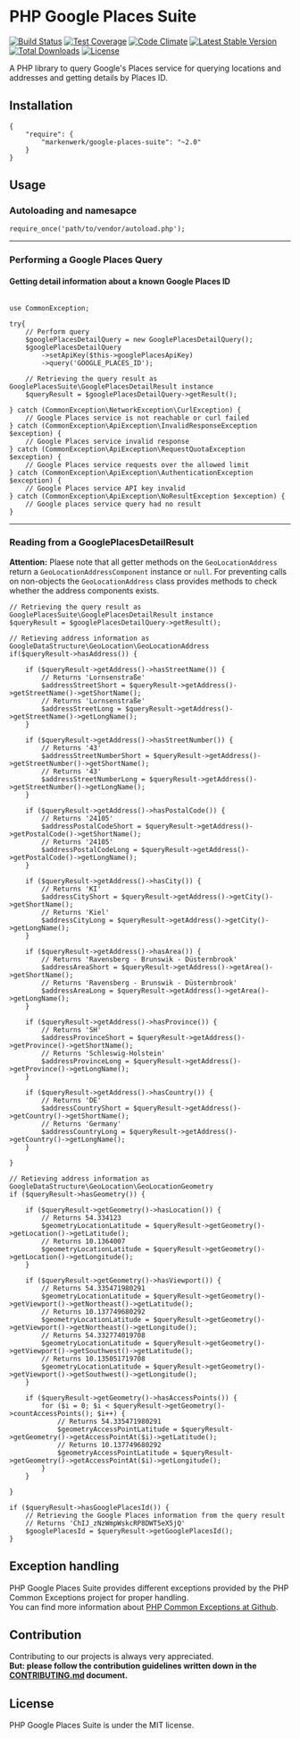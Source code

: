 # PHP Google Places Suite

[![Build Status](https://travis-ci.org/markenwerk/php-google-places-suite.svg?branch=master)](https://travis-ci.org/markenwerk/php-google-places-suite)
[![Test Coverage](https://codeclimate.com/github/markenwerk/php-google-places-suite/badges/coverage.svg)](https://codeclimate.com/github/markenwerk/php-google-places-suite/coverage)
[![Code Climate](https://codeclimate.com/github/markenwerk/php-google-places-suite/badges/gpa.svg)](https://codeclimate.com/github/markenwerk/php-google-places-suite)
[![Latest Stable Version](https://poser.pugx.org/markenwerk/google-places-suite/v/stable)](https://packagist.org/packages/markenwerk/google-places-suite)
[![Total Downloads](https://poser.pugx.org/markenwerk/google-places-suite/downloads)](https://packagist.org/packages/markenwerk/google-places-suite)
[![License](https://poser.pugx.org/markenwerk/google-places-suite/license)](https://packagist.org/packages/markenwerk/google-places-suite)

A PHP library to query Google's Places service for querying locations and addresses and getting details by Places ID.

## Installation

```{json}
{
   	"require": {
        "markenwerk/google-places-suite": "~2.0"
    }
}
```

## Usage

### Autoloading and namesapce

```{php}  
require_once('path/to/vendor/autoload.php');
```

---

### Performing a Google Places Query

#### Getting detail information about a known Google Places ID

```{php}

use CommonException;

try{
	// Perform query
	$googlePlacesDetailQuery = new GooglePlacesDetailQuery();
	$googlePlacesDetailQuery
		->setApiKey($this->googlePlacesApiKey)
		->query('GOOGLE_PLACES_ID');

	// Retrieving the query result as GooglePlacesSuite\GooglePlacesDetailResult instance
	$queryResult = $googlePlacesDetailQuery->getResult();

} catch (CommonException\NetworkException\CurlException) {
	// Google Places service is not reachable or curl failed
} catch (CommonException\ApiException\InvalidResponseException $exception) {
	// Google Places service invalid response
} catch (CommonException\ApiException\RequestQuotaException $exception) {
	// Google Places service requests over the allowed limit
} catch (CommonException\ApiException\AuthenticationException $exception) {
	// Google Places service API key invalid
} catch (CommonException\ApiException\NoResultException $exception) {
	// Google places service query had no result
}

```

---

### Reading from a GooglePlacesDetailResult

**Attention:** Plaese note that all getter methods on the `GeoLocationAddress` return a `GeoLocationAddressComponent` instance or `null`. For preventing calls on non-objects the `GeoLocationAddress` class provides methods to check whether the address components exists. 

```{php}
// Retrieving the query result as GooglePlacesSuite\GooglePlacesDetailResult instance
$queryResult = $googlePlacesDetailQuery->getResult();

// Retieving address information as GoogleDataStructure\GeoLocation\GeoLocationAddress
if($queryResult->hasAddress()) {

	if ($queryResult->getAddress()->hasStreetName()) {
		// Returns 'Lornsenstraße'
		$addressStreetShort = $queryResult->getAddress()->getStreetName()->getShortName();
		// Returns 'Lornsenstraße'
		$addressStreetLong = $queryResult->getAddress()->getStreetName()->getLongName();
	}

	if ($queryResult->getAddress()->hasStreetNumber()) {
		// Returns '43'
		$addressStreetNumberShort = $queryResult->getAddress()->getStreetNumber()->getShortName();
		// Returns '43'
		$addressStreetNumberLong = $queryResult->getAddress()->getStreetNumber()->getLongName();
	}

	if ($queryResult->getAddress()->hasPostalCode()) {
		// Returns '24105'
		$addressPostalCodeShort = $queryResult->getAddress()->getPostalCode()->getShortName();
		// Returns '24105'
		$addressPostalCodeLong = $queryResult->getAddress()->getPostalCode()->getLongName();
	}

	if ($queryResult->getAddress()->hasCity()) {
		// Returns 'KI'
		$addressCityShort = $queryResult->getAddress()->getCity()->getShortName();
		// Returns 'Kiel'
		$addressCityLong = $queryResult->getAddress()->getCity()->getLongName();
	}

	if ($queryResult->getAddress()->hasArea()) {
		// Returns 'Ravensberg - Brunswik - Düsternbrook'
		$addressAreaShort = $queryResult->getAddress()->getArea()->getShortName();
		// Returns 'Ravensberg - Brunswik - Düsternbrook'
		$addressAreaLong = $queryResult->getAddress()->getArea()->getLongName();
	}

	if ($queryResult->getAddress()->hasProvince()) {
		// Returns 'SH'
		$addressProvinceShort = $queryResult->getAddress()->getProvince()->getShortName();
		// Returns 'Schleswig-Holstein'
		$addressProvinceLong = $queryResult->getAddress()->getProvince()->getLongName();
	}

	if ($queryResult->getAddress()->hasCountry()) {
		// Returns 'DE'
		$addressCountryShort = $queryResult->getAddress()->getCountry()->getShortName();
		// Returns 'Germany'
		$addressCountryLong = $queryResult->getAddress()->getCountry()->getLongName();
	}

}

// Retieving address information as GoogleDataStructure\GeoLocation\GeoLocationGeometry
if ($queryResult->hasGeometry()) {

	if ($queryResult->getGeometry()->hasLocation()) {
		// Returns 54.334123
		$geometryLocationLatitude = $queryResult->getGeometry()->getLocation()->getLatitude();
		// Returns 10.1364007
		$geometryLocationLatitude = $queryResult->getGeometry()->getLocation()->getLongitude();
	}

	if ($queryResult->getGeometry()->hasViewport()) {
		// Returns 54.335471980291
		$geometryLocationLatitude = $queryResult->getGeometry()->getViewport()->getNortheast()->getLatitude();
		// Returns 10.137749680292
		$geometryLocationLatitude = $queryResult->getGeometry()->getViewport()->getNortheast()->getLongitude();
		// Returns 54.332774019708
		$geometryLocationLatitude = $queryResult->getGeometry()->getViewport()->getSouthwest()->getLatitude();
		// Returns 10.135051719708
		$geometryLocationLatitude = $queryResult->getGeometry()->getViewport()->getSouthwest()->getLongitude();
	}

	if ($queryResult->getGeometry()->hasAccessPoints()) {
		for ($i = 0; $i < $queryResult->getGeometry()->countAccessPoints(); $i++) {
			// Returns 54.335471980291
			$geometryAccessPointLatitude = $queryResult->getGeometry()->getAccessPointAt($i)->getLatitude();
			// Returns 10.137749680292
			$geometryAccessPointLatitude = $queryResult->getGeometry()->getAccessPointAt($i)->getLongitude();
		}
	}

}

if ($queryResult->hasGooglePlacesId()) {
	// Retrieving the Google Places information from the query result
	// Returns 'ChIJ_zNzWmpWskcRP8DWT5eX5jQ'
	$googlePlacesId = $queryResult->getGooglePlacesId();
}
```

## Exception handling

PHP Google Places Suite provides different exceptions provided by the PHP Common Exceptions project for proper handling.  
You can find more information about [PHP Common Exceptions at Github](https://github.com/markenwerk/php-common-exceptions).

## Contribution

Contributing to our projects is always very appreciated.  
**But: please follow the contribution guidelines written down in the [CONTRIBUTING.md](https://github.com/markenwerk/php-google-places-suite/blob/master/CONTRIBUTING.md) document.**

## License

PHP Google Places Suite is under the MIT license.